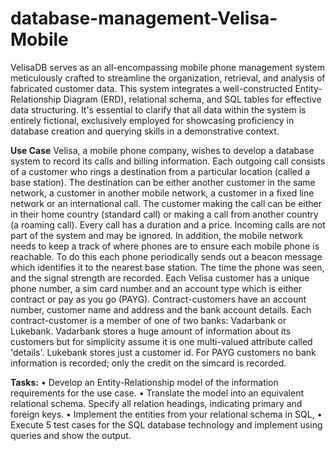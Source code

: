 # database-management-Velisa-Mobile

VelisaDB serves as an all-encompassing mobile phone management system meticulously crafted to streamline the organization, retrieval, and analysis of fabricated customer data. This system integrates a well-constructed Entity-Relationship Diagram (ERD), relational schema, and SQL tables for effective data structuring. It's essential to clarify that all data within the system is entirely fictional, exclusively employed for showcasing proficiency in database creation and querying skills in a demonstrative context.

**Use Case**
Velisa, a mobile phone company, wishes to develop a database system to record its calls and billing information. 
Each outgoing call consists of a customer who rings a destination from a particular location (called a base station). The destination can be either another customer in the same network, a customer in another mobile network, a customer in a fixed line network or an international call. The customer making the call can be either in their home country (standard call) or making a call from another country (a roaming call). Every call has a duration and a price. Incoming calls are not part of the system and may be ignored. 
In addition, the mobile network needs to keep a track of where phones are to ensure each mobile phone is reachable. To do this each phone periodically sends out a beacon message which identifies it to the nearest base station. The time the phone was seen, and the signal strength are recorded. 
Each Velisa customer has a unique phone number, a sim card number and an account type which is either contract or pay as you go (PAYG). Contract-customers have an account number, customer name and address and the bank account details. Each contract-customer is a member of one of two banks: Vadarbank or Lukebank. Vadarbank stores a huge amount of information about its customers but for simplicity assume it is one multi-valued attribute called 'details'. Lukebank stores just a customer id. For PAYG customers no bank information is recorded; only the credit on the simcard is recorded.

**Tasks:**
•	Develop an Entity-Relationship model of the information requirements for the use case.
•	Translate the model into an equivalent relational schema. Specify all relation headings, indicating primary and foreign keys. 
•	Implement the entities from your relational schema in SQL,
•	Execute 5 test cases for the SQL database technology and implement using queries and show the output.

